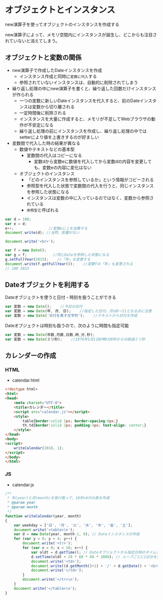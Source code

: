 # オブジェクトとインスタンス

new演算子を使ってオブジェクトのインスタンスを作成する

new演算子によって、メモリ空間内にインスタンスが誕生し、どこからも注目されていないと消えてしまう。

## オブジェクトと変数の関係

* new演算子で作成したDateインスタンスを作成
    * インスタンス作成と同時に`変数に代入`する
    * 参照されていないインスタンスは、自動的に削除されてしまう
* 繰り返し処理の中にnew演算子を書くと、繰り返した回数だけインスタンスが作られる
    * 一つの変数に新しいDateインスタンスを代入すると、前のDateインスタンスは変数から切り離される
    * 一定時間後に削除される
    * インスタンスを大量に作成すると、メモリが不足してWebブラウザの動作が不安定になる
    * 繰り返し処理の前にインスタンスを作成し、繰り返し処理の中ではsetterにより値を上書きするのが好ましい
* 変数間で代入した時の結果が異なる
    * 数値やテキストなどの基本型
        * 変数間の代入はコピーになる
            * 変数dから変数eに数値を代入してから変数dの内容を変更しても、変数eの内容に変化はない
    * オブジェクトのインスタンス
        * 「どのインスタンスを参照しているか」という情報がコピーされる
        * 参照型を代入した状態で変数間の代入を行うと、同じインスタンスを参照した状態になる
        * インスタンスは変数の中に入っているのではなく、変数から参照されている
        * `参照型`と呼ばれる

```javascript
var d = 100;
var e = d;
e++;                //変数eに１を加算する
document.write(d); //当然、影響がない

document.write('<br>');

var f = new Date();
var g = f;            //同じDateを参照した状態になる
g.setFullYear(2033);    //「年」を変更する
document.write(f.getFullYear());    //変数fの「年」も変更される
// 100 2033
```

## Dateオブジェクトを利用する

Dateオブジェクトを使うと日付・時刻を扱うことができる

```javascript
var 変数 = new Date();    //今日の日付
var 変数 = new Date(年, 月, 日);    //指定した日付。月は0〜11となる点に注意
var 変数 = new Date('日付を表す文字列');    //テキストから日付を作成
```

Dateオブジェクトは時刻も扱うので、次のように時間も指定可能

```javascript
var 変数 = new Date(年数,月数,日数,時,分,秒);
var 変数 = new Date(ミリ秒);    //1970年1月1日0時0分0秒からの経過ミリ秒
```

## カレンダーの作成

### HTML

* calendar.html

```html
<!doctype html>
<html>
<head>
    <meta charset="UTF-8">
    <title>カレンダー</title>
    <script src="calendar.js"></script>
    <style>
        table{border:solid 1px; border-spacing:0px;}
        th,td{border:solid 1px; padding:4px; text-align: center;}
    </style>
</head>
<body>
<script>
    writeCalendar(2018, 1);
</script>
</body>
</html>
```

### JS

* calendar.js

```javascript
/**
 * 年(year)と月(month)を受け取って、10列×4行の表を作成
 * @param year
 * @param month
 */
function writeCalendar(year, month)
{
    var weekday = ['日', '月', '火', '水', '木', '金', '土'];
    document.write('<table>\n');
    var d = new Date(year, month-1, 0); // Dateインスタンスの作成
    for (var y = 0; y < 4; y++) {
        document.write('<tr>');
        for (var x = 0; x < 10; x++) {
            var oldt = d.getTime(); // Dateオブジェクトから指定日時のタイムスタンプを取得
            d.setTime(oldt + 24 * 60 * 60 * 1000); // ループごとに1日分を加算
            document.write('<td>');
            document.write((d.getMonth()+1) + '/' + d.getDate() + '<br>' + weekday[d.getDay()]);
            document.write('</td>');
        }
        document.write('</tr>\n');
    }
    document.write('</table>\n');
}
```